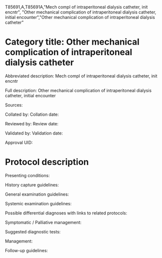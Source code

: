 T85691,A,T85691A,"Mech compl of intraperitoneal dialysis catheter, init encntr", "Other mechanical complication of intraperitoneal dialysis catheter, initial encounter","Other mechanical complication of intraperitoneal dialysis catheter"
# Category title: Other mechanical complication of intraperitoneal dialysis catheter

Abbreviated description: Mech compl of intraperitoneal dialysis catheter, init encntr

Full description: Other mechanical complication of intraperitoneal dialysis catheter, initial encounter

Sources:

Collated by:
Collation date:

Reviewed by:
Review date:

Validated by:
Validation date:

Approval UID:

# Protocol description

Presenting conditions:

History capture guidelines:

General examination guidelines:

Systemic examination guidelines:

Possible differential diagnoses with links to related protocols:

Symptomatic / Palliative management:

Suggested diagnostic tests:

Management:

Follow-up guidelines:
